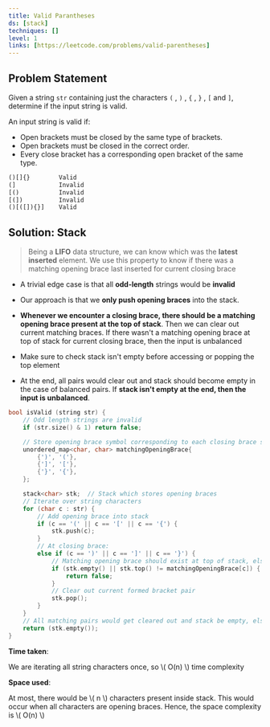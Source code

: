 ```yaml
---
title: Valid Parantheses
ds: [stack]
techniques: []
level: 1
links: [https://leetcode.com/problems/valid-parentheses]
---
```


## Problem Statement

Given a string `str` containing just the characters `(` , `)` , `{` , `}` , `[` and `]`, determine if the input string is valid.

An input string is valid if:

- Open brackets must be closed by the same type of brackets.
- Open brackets must be closed in the correct order.
- Every close bracket has a corresponding open bracket of the same type.

```txt title="Examples"
()[]{}        Valid
(]            Invalid
[()           Invalid
[(])          Invalid
()[([]){}]    Valid
```

## Solution: Stack

> Being a **LIFO** data structure, we can know which was the **latest inserted** element. We use this property to know if there was a matching opening brace last inserted for current closing brace

- A trivial edge case is that all **odd-length** strings would be **invalid**

- Our approach is that we **only push opening braces** into the stack.

- **Whenever we encounter a closing brace, there should be a matching opening brace present at the top of stack**. Then we can clear out current matching braces. If there wasn't a matching opening brace at top of stack for current closing brace, then the input is unbalanced

- Make sure to check stack isn't empty before accessing or popping the top element

- At the end, all pairs would clear out and stack should become empty in the case of balanced pairs. If **stack isn't empty at the end, then the input is unbalanced**.

```cpp title="C++"
bool isValid (string str) {
    // Odd length strings are invalid
    if (str.size() & 1) return false;

    // Store opening brace symbol corresponding to each closing brace symbol
    unordered_map<char, char> matchingOpeningBrace{
        {')', '('},
        {']', '['},
        {'}', '{'},
    };

    stack<char> stk;  // Stack which stores opening braces
    // Iterate over string characters
    for (char c : str) {
        // Add opening brace into stack
        if (c == '(' || c == '[' || c == '{') {
            stk.push(c);
        }
        // At closing brace:
        else if (c == ')' || c == ']' || c == '}') {
            // Matching opening brace should exist at top of stack, else invalid
            if (stk.empty() || stk.top() != matchingOpeningBrace[c]) {
                return false;
            }
            // Clear out current formed bracket pair
            stk.pop();
        }
    }
    // All matching pairs would get cleared out and stack be empty, else invalid
    return (stk.empty());
}
```

**Time taken**:

We are iterating all string characters once, so \\( O(n) \\) time complexity

**Space used**:

At most, there would be \\( n \\) characters present inside stack. This would occur when all characters are opening braces. Hence, the space complexity is \\( O(n) \\)
